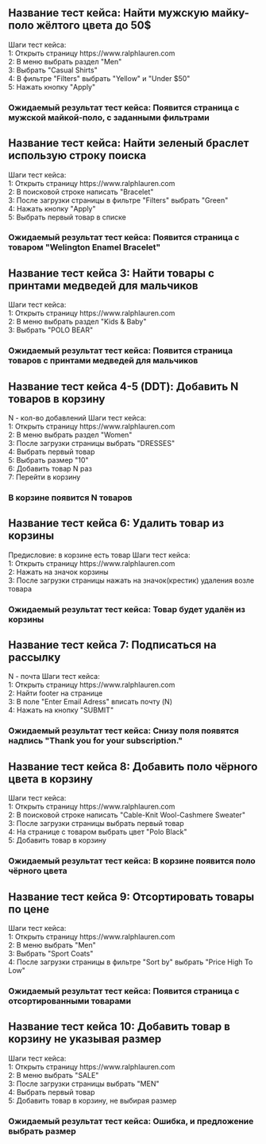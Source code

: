 <h2>Название тест кейса: Найти мужскую майку-поло жёлтого цвета до 50$</h2>
Шаги тест кейса: </br>
1: Открыть страницу https://www.ralphlauren.com</br>
2: В меню выбрать раздел "Men"</br>
3: Выбрать "Casual Shirts"</br>
4: В фильтре "Filters" выбрать "Yellow" и "Under $50"</br>
5: Нажать кнопку "Apply"</br>
<h3>Ожидаемый результат тест кейса: Появится страница с мужской майкой-поло, с заданными фильтрами</h3>

<h2>Название тест кейса: Найти зеленый браслет использую строку поиска</h2>
Шаги тест кейса: </br>
1: Открыть страницу https://www.ralphlauren.com</br>
2: В поисковой строке написать "Bracelet"</br>
3: После загрузки страницы в фильтре "Filters" выбрать "Green"</br>
4: Нажать кнопку "Apply"</br>
5: Выбрать первый товар в списке</br>
<h3>Ожидаемый результат тест кейса: Появится страница с товаром "Welington Enamel Bracelet"</h3>


<h2>Название тест кейса 3: Найти товары с принтами медведей для мальчиков</h2>
Шаги тест кейса: </br>
1: Открыть страницу https://www.ralphlauren.com</br>
2: В меню выбрать раздел "Kids & Baby"</br>
3: Выбрать "POLO BEAR"</br>
<h3>Ожидаемый результат тест кейса: Появится страница товаров с принтами медведей для мальчиков</h3>

<h2>Название тест кейса 4-5 (DDT): Добавить N товаров в корзину</h2>
N - кол-во добавлений
Шаги тест кейса: </br>
1: Открыть страницу https://www.ralphlauren.com</br>
2: В меню выбрать раздел "Women"</br>
3: После загрузки страницы выбрать "DRESSES"</br>
4: Выбрать первый товар</br>
5: Выбрать размер "10" </br>
6: Добавить товар N раз </br>
7: Перейти в корзину </br>
<h3>В корзине появится N товаров</h3>

<h2>Название тест кейса 6: Удалить товар из корзины</h2>
Предисловие: в корзине есть товар
Шаги тест кейса: </br>
1: Открыть страницу https://www.ralphlauren.com</br>
2: Нажать на значок корзины</br>
3: После загрузки страницы нажать на значок(крестик) удаления возле товара</br>
<h3>Ожидаемый результат тест кейса: Товар будет удалён из корзины</h3>

<h2>Название тест кейса 7: Подписаться на рассылку</h2>
N - почта
Шаги тест кейса: </br>
1: Открыть страницу https://www.ralphlauren.com</br>
2: Найти footer на странице</br>
3: В поле "Enter Email Adress" вписать почту (N)</br>
4: Нажать на кнопку "SUBMIT"</br>
<h3>Ожидаемый результат тест кейса: Снизу поля появятся надпись "Thank you for your subscription."</h3>

<h2>Название тест кейса 8: Добавить поло чёрного цвета в корзину</h2>
Шаги тест кейса: </br>
1: Открыть страницу https://www.ralphlauren.com</br>
2: В поисковой строке написать "Cable-Knit Wool-Cashmere Sweater"</br>
3: После загрузки страницы выбрать первый товар</br>
4: На странице с товаром выбрать цвет "Polo Black"</br>
5: Добавить товар в корзину</br>
<h3>Ожидаемый результат тест кейса: В корзине появится поло чёрного цвета</h3>

<h2>Название тест кейса 9: Отсортировать товары по цене</h2>
Шаги тест кейса: </br>
1: Открыть страницу https://www.ralphlauren.com</br>
2: В меню выбрать "Men"</br>
3: Выбрать "Sport Coats"</br>
4: После загрузки страницы в фильтре "Sort by" выбрать "Price High To Low"</br>
<h3>Ожидаемый результат тест кейса: Появится страница с отсортированными товарами</h3>

<h2>Название тест кейса 10: Добавить товар в корзину не указывая размер</h2>
Шаги тест кейса: </br>
1: Открыть страницу https://www.ralphlauren.com</br>
2: В меню выбрать "SALE"</br>
3: После загрузки страницы выбрать "MEN"</br>
4: Выбрать первый товар</br>
5: Добавить товар в корзину, не выбирая размер</br>
<h3>Ожидаемый результат тест кейса: Ошибка, и предложение выбрать размер</h3>
